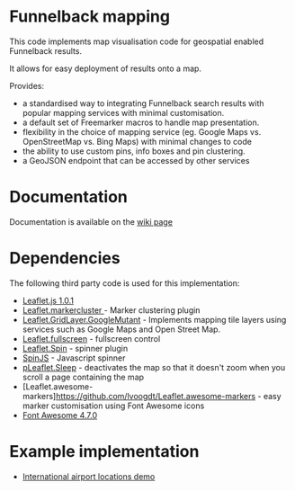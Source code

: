 # Funnelback mapping

This code implements map visualisation code for geospatial enabled Funnelback results.

It allows for easy deployment of results onto a map.

Provides: 
* a standardised way to integrating Funnelback search results with popular mapping services with minimal customisation.
* a default set of Freemarker macros to handle map presentation.
* flexibility in the choice of mapping service (eg. Google Maps vs. OpenStreetMap vs. Bing Maps) with minimal changes to code
* the ability to use custom pins, info boxes and pin clustering.
* a GeoJSON endpoint that can be accessed by other services

# Documentation

Documentation is available on the [wiki page](https://github.com/funnelback/funnelback-mapping/wiki/Documentation)

# Dependencies

The following third party code is used for this implementation:

* [Leaflet.js 1.0.1](http://leafletjs.com/download.html)
* [Leaflet.markercluster ](https://github.com/Leaflet/Leaflet.markercluster) - Marker clustering plugin
* [Leaflet.GridLayer.GoogleMutant](https://gitlab.com/IvanSanchez/Leaflet.GridLayer.GoogleMutant) - Implements mapping tile layers using services such as Google Maps and Open Street Map.
* [Leaflet.fullscreen](https://github.com/Leaflet/Leaflet.fullscreen)  - fullscreen control
* [Leaflet.Spin](https://github.com/makinacorpus/Leaflet.Spin) - spinner plugin
* [SpinJS](http://fgnass.github.io/spin.js/) - Javascript spinner
* [pLeaflet.Sleep](https://github.com/CliffCloud/Leaflet.Sleep) - deactivates the map so that it doesn't zoom when you scroll a page containing the map
* [Leaflet.awesome-markers]https://github.com/lvoogdt/Leaflet.awesome-markers - easy marker customisation using Font Awesome icons
* [Font Awesome 4.7.0](https://fontawesome.com/v4.7.0/)

# Example implementation
* [International airport locations demo](http://showcase.funnelback.com/s/search.html?collection=showcase-mapping)
